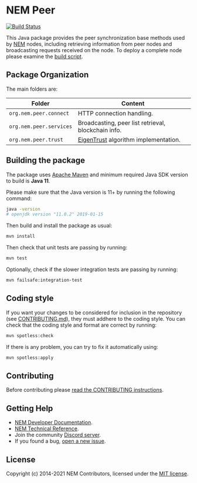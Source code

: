 # NEM Peer

[![Build Status](https://travis-ci.org/NemProject/nem.peer.svg?branch=dev)](https://travis-ci.org/NemProject/nem.peer)

This Java package provides the peer synchronization base methods used by [NEM](https://nemproject.github.io/nem-docs) nodes, including retrieving information from peer nodes and broadcasting requests received on the node. To deploy a complete node please examine the [build script](../infra/docker).

## Package Organization

The main folders are:

| Folder                  | Content                                                                          |
| ----------------------- | -------------------------------------------------------------------------------- |
| `org.nem.peer.connect`  | HTTP connection handling.                                                        |
| `org.nem.peer.services` | Broadcasting, peer list retrieval, blockchain info.                              |
| `org.nem.peer.trust`    | [EigenTrust](https://en.wikipedia.org/wiki/EigenTrust) algorithm implementation. |

## Building the package

The package uses [Apache Maven](https://maven.apache.org/) and  minimum required Java SDK version to build is **Java 11**.

Please make sure that the Java version is 11+ by running the following command:

```bash
java -version
# openjdk version "11.0.2" 2019-01-15
```

Then build and install the package as usual:

```bash
mvn install
```

Then check that unit tests are passing by running:

```bash
mvn test
```

Optionally, check if the slower integration tests are passing by running:

```bash
mvn failsafe:integration-test
````

## Coding style

If you want your changes to be considered for inclusion in the repository (see [CONTRIBUTING.md](CONTRIBUTING.md)), they must addhere to the coding style. You can check that the coding style and format are correct by running:

```bash
mvn spotless:check
```

If there is any problem, you can try to fix it automatically using:

```bash
mvn spotless:apply
```

## Contributing

Before contributing please [read the CONTRIBUTING instructions](CONTRIBUTING.md).

## Getting Help

- [NEM Developer Documentation](https://nemproject.github.io/nem-docs).
- [NEM Technical Reference](https://nemproject.github.io/nem-docs/pages/Whitepapers/NEM_techRef.pdf).
- Join the community [Discord server](https://discord.gg/xymcity).
- If you found a bug, [open a new issue](https://github.com/NemProject/nem.core/issues).

## License

Copyright (c) 2014-2021 NEM Contributors, licensed under the [MIT license](LICENSE).

